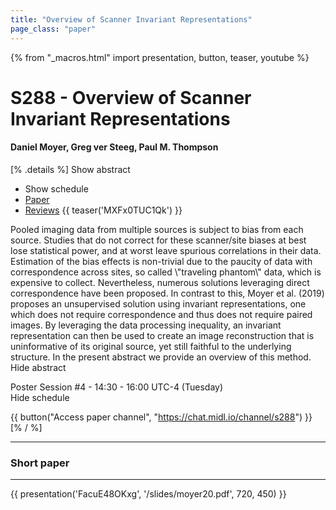 ```yaml
---
title: "Overview of Scanner Invariant Representations"
page_class: "paper"
---
```


{% from "_macros.html" import presentation, button, teaser, youtube %}

# S288 - Overview of Scanner Invariant Representations

#### Daniel Moyer, Greg ver Steeg, Paul M. Thompson

[% .details %]
<a class="toggle_visibility" data-selector=".abstract" data-level="3">Show abstract</a>
- <a class="toggle_visibility" data-selector=".schedule" data-level="3">Show schedule</a>
- <a href="https://openreview.net/pdf?id=yqm9RD_XHT">Paper</a>
- <a href="https://openreview.net/forum?id=yqm9RD_XHT">Reviews</a>
{{ teaser('MXFx0TUC1Qk') }}

<p>
    <span class="abstract">
        Pooled imaging data from multiple sources is subject to bias from each source. Studies that do not correct for these scanner/site biases at best lose statistical power, and at worst leave spurious correlations in their data. Estimation of the bias effects is non-trivial due to the paucity of data with correspondence across sites, so called \"traveling phantom\" data, which is expensive to collect. Nevertheless, numerous solutions leveraging direct correspondence have been proposed. In contrast to this, Moyer et al. (2019) proposes an unsupervised solution using invariant representations, one which does not require correspondence and thus does not require paired images. By leveraging the data processing inequality, an invariant representation can then be used to create an image reconstruction that is uninformative of its original source, yet still faithful to the underlying structure. In the present abstract we provide an overview of this method.
        <br>
        <span class="actions"><a class="toggle_visibility" data-level="2">Hide abstract</a></span>
    </span>
</p>

<p>
    <span class="schedule">
        Poster Session #4  - 14:30 - 16:00 UTC-4 (Tuesday)
        <br>
        <span class="actions"><a class="toggle_visibility" data-level="2">Hide schedule</a></span>
    </span>
</p>

{{ button("Access paper channel", "https://chat.midl.io/channel/s288") }}
[% / %]

---


### Short paper

---

{{ presentation('FacuE48OKxg', '/slides/moyer20.pdf', 720, 450) }}